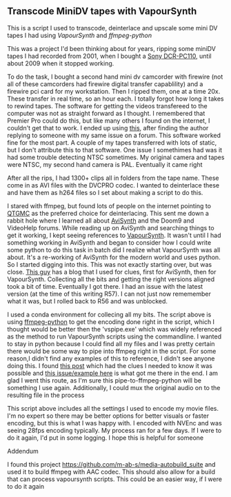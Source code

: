 
## Transcode MiniDV tapes with VapourSynth ##

This is a script I used to transcode, deinterlace and upscale some mini DV tapes I had using *VapourSynth* and *ffmpeg-python*


This was a project I'd been thinking about for years, ripping some miniDV tapes I had recorded from 2001, when I bought a [Sony DCR-PC110](https://www.videomaker.com/article/c5/8210-sony-digital-camcorder-review-dcr-pc110-mini-dv), until about 2009 when it stopped working.

To do the task, I bought a second hand mini dv camcorder with firewire (not all of these camcorders had firewire digital transfer capablility) and a firewire pci card for my workstation.  Then I ripped them, one at a time 20x.  These transfer in real time, so an hour each.  I totally forgot how long it takes to rewind tapes.  The software for getting the videos transfereed to the computer was not as straight forward as I thought.  I remembered that Premier Pro could do this, but like many others I found on the internet, I couldn't get that to work.  I ended up using [this](http://www.scenalyzer.com/), after finding the author replying to someone with my same issue on a forum.  This software worked fine for the most part.  A couple of my tapes transferred with lots of static, but I don't attribute this to that software.  One issue I somethimes had was it had some trouble detecting NTSC sometimes.  My original camera and tapes were NTSC, my second hand camera is PAL.  Eventually it came right

After all the rips, I had 1300+ clips all in folders from the tape name.  These come in as AVI files with the DVCPRO codec.  I wanted to deinterlace these and have them as h264 files so I set about making a script to do this.

I stared with ffmpeg, but found lots of people on the internet pointing to [QTGMC](http://avisynth.nl/index.php/QTGMC) as the preferred choice for deinterlacing.  This sent me down a rabbit hole where I learned all about [AviSynth](http://avisynth.nl/index.php/Main_Page) and the Doom9 and VideoHelp forums.  While reading up on AviSynth and searching things to get it working, I kept seeing references to [VapourSynth](https://www.vapoursynth.com/).  It wasn't until I had something working in AviSynth and began to consider how I could write some python to do this task in batch did I realize what VapourSynth was all about.  It's a re-working of AviSynth for the modern world and uses python.  So I started digging into this.  This was not exactly starting over, but was close.  [This guy](https://macilatthefront.blogspot.com/2018/12/using-vapoursynth-for-qtgmc-round-one.html) has a blog that I used for clues, first for AviSynth, then for VapourSynth.  Collecting all the bits and getting the right versions aligned took a bit of time.  Eventually I got there.  I had an issue with the latest version (at the time of this writing R57).  I can not just now rememember what it was, but I rolled back to R56 and was unblocked.

I used a conda environment for collecing all my bits.  The script above is using [ffmpeg-python](https://github.com/kkroening/ffmpeg-python) to get the encoding done right in the script, which I thought would be better then the 'vspipe.exe' which was widely referenced as the method to run VapourSynth scripts using the commandline.  I wanted to stay in python because I could find all my files and I was pretty certain there would be some way to pipe into ffmpeg right in the script.  For some reason,I didn't find any examples of this to reference, I didn't see anyone doing this.  I found [this post](https://forum.videohelp.com/threads/392480-Easy-way-to-encode-vpy-scripts#post2544851) which had the clues I needed to know it was possible and [this issue/example here](https://github.com/kkroening/ffmpeg-python/issues/301) is what got me there in the end.  I am glad I went this route, as I'm sure this pipe-to-ffmpeg-python will be something I use again.  Additionally, I could mux the original audio on to the resulting file in the process

This script above includes all the settings I used to encode my movie files.  I'm no expert so there may be better options for better visuals or faster encoding, but this is what I was happy with.  I encoded with NVEnc and was seeing 28fps encoding typically.  My process ran for a few days.  If I were to do it again, I'd put in some logging.  I hope this is helpful for someone

Addendum

I found this project https://github.com/m-ab-s/media-autobuild_suite and used it to build ffmpeg with AAC codec.  This should also allow for a build that can process vapoursynth scripts.  This could be an easier way, if I were to do it again

